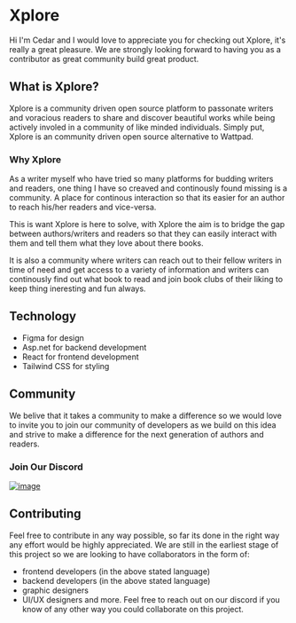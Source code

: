 
# Xplore

Hi I'm Cedar and I would love to appreciate you for checking out Xplore, it's really a great pleasure. We are strongly looking forward to having you as a contributor as great community build great product.

## What is Xplore?

Xplore is a community driven open source platform to passonate writers and voracious readers to share and discover beautiful works while being actively involed in a community of like minded individuals. Simply put, Xplore is an community driven open source alternative to Wattpad.

### Why Xplore
As a writer myself who have tried so many platforms for budding writers and readers, one thing I have so creaved and continously found missing is a community. A place for continous interaction so that its easier for an author to reach his/her readers and vice-versa. 

This is want Xplore is here to solve, with Xplore the aim is to bridge the gap between authors/writers and readers so that they can easily interact with them and tell them what they love about there books. 

It is also a community where writers can reach out to their fellow writers in time of need and get access to a variety of information and writers can continously find out what book to read and join book clubs of their liking to keep thing ineresting and fun always.

## Technology
- Figma for design
- Asp.net for backend development
- React for frontend development
- Tailwind CSS for styling

## Community

We belive that it takes a community to make a difference so we would love to invite you to join our community of developers as we build on this idea and strive to make a difference for the next generation of authors and readers.

### Join Our Discord
[![image](https://user-images.githubusercontent.com/64336732/208314204-0e411a0a-c6ad-42a7-b7ed-f3dec1950bcd.png)](https://discord.gg/85JvcHcH2A)


## Contributing
Feel free to contribute in any way possible, so far its done in the right way any effort would be highly appreciated.
We are still in the earliest stage of this project so we are looking to have collaborators in the form of:

- frontend developers (in the above stated language)
- backend developers (in the above stated language)
- graphic designers
- UI/UX designers and more. 
Feel free to reach out on our discord if you know of any other way you could collaborate on this project.

